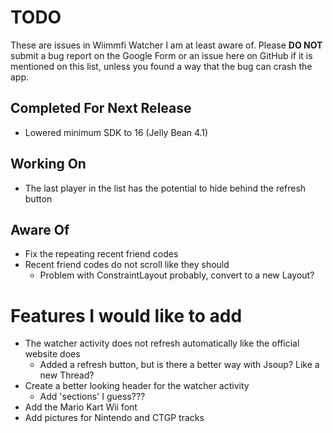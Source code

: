 # TODO
These are issues in Wiimmfi Watcher I am at least aware of. Please **DO NOT** submit a bug report on the Google Form or an issue here on GitHub if it is mentioned on this list, unless you found a way that the bug can crash the app.

## Completed For Next Release
* Lowered minimum SDK to 16 (Jelly Bean 4.1)

## Working On
* The last player in the list has the potential to hide behind the refresh button

## Aware Of
* Fix the repeating recent friend codes
* Recent friend codes do not scroll like they should
    * Problem with ConstraintLayout probably, convert to a new Layout?

# Features I would like to add
* The watcher activity does not refresh automatically like the official website does
    * Added a refresh button, but is there a better way with Jsoup? Like a new Thread?
* Create a better looking header for the watcher activity
    * Add 'sections' I guess???
* Add the Mario Kart Wii font
* Add pictures for Nintendo and CTGP tracks


